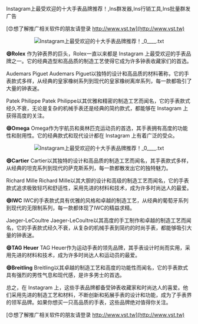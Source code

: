 Instagram上最受欢迎的十大手表品牌推荐！,Ins群发器,Ins行销工具,Ins批量群发广告

[😍想了解推广相关软件的朋友请登录 http://www.vst.tw](http://www.vst.tw)

 <center><img src="https://vst.tw/MP4/tuiguang/png/0.png" alt="Instagram上最受欢迎的十大手表品牌推荐！_0____.txt"></center>

**😄Rolex**
作为钟表界的巨头，Rolex一直以来都是 Instagram 上最受欢迎的手表品牌之一。它的经典造型和高品质的制造工艺使得它成为许多钟表收藏家们的首选。

Audemars Piguet
Audemars Piguet以独特的设计和高品质的材料著称，它的手表款式多样，从经典的皇家橡树系列到现代的皇家橡树离岸系列，每一款都吸引了大量的钟表迷。

Patek Philippe
Patek Philippe以其优雅和精密的制造工艺而闻名，它的手表款式经久不衰，无论是复杂的机械手表还是经典的简约款式，都能够在 Instagram 上获得高度的关注。

**😄Omega**
Omega作为宇航员和奥林匹克运动员的首选，其手表拥有高度的功能性和耐用性。它的经典款式和现代设计都在 Instagram 上有着广泛的受众。

 <center><img src="https://vst.tw/MP4/tuiguang/png/3.png" alt="Instagram上最受欢迎的十大手表品牌推荐！_0____.txt"></center>

**😄Cartier**
Cartier以其独特的设计和高品质的制造工艺而闻名，其手表款式多样，从经典的坦克系列到现代的萨克斯系列，每一款都散发出它的独特魅力。

Richard Mille
Richard Mille以其大胆的设计和高级的制造工艺而闻名，它的手表款式追求极致轻巧和舒适性，采用先进的材料和技术，成为许多时尚达人的最爱。

**😄IWC**
IWC的手表款式具有优雅的风格和卓越的制造工艺，从经典的葡萄牙系列到现代的无限制系列，每一款都体现了IWC的精益求精。

Jaeger-LeCoultre
Jaeger-LeCoultre以其高度的手工制作和卓越的制造工艺而闻名，它的手表款式经久不衰，从复杂的机械手表到简约的时尚手表，都能够吸引大量的钟表迷。

**😄TAG Heuer**
TAG Heuer作为运动手表的领先品牌，其手表设计时尚而实用，采用先进的材料和技术，成为许多时尚达人和运动员的最爱。

**😄Breitling**
Breitling以其卓越的制造工艺和高度的功能性而闻名，它的手表款式具有强烈的男性气息和现代感，是许多男士的首选。

总之，在 Instagram 上，这些手表品牌都备受钟表收藏家和时尚达人的喜爱。他们采用先进的制造工艺和材料，不断创新和拓展手表的设计和功能，成为了手表界的领军品牌。如果你想买一只高品质的手表，这些品牌绝对值得你关注。

[😍想了解推广相关软件的朋友请登录 http://www.vst.tw](http://www.vst.tw)



